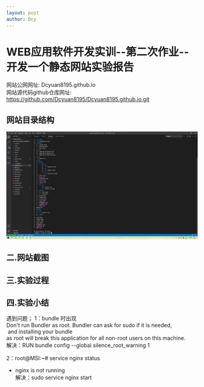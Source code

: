 ```yaml
---
layout: post
author: Dcy
---
```


# WEB应用软件开发实训--第二次作业--开发一个静态网站实验报告

网站公网网址: Dcyuan8195.github.io  
网站源代码github仓库网址: https://github.com/Dcyuan8195/Dcyuan8195.github.io.git

## 网站目录结构  

![网站目录结构](https://github.com/Dcyuan8195/Dcyuan8195.github.io/blob/master/%E7%BD%91%E7%AB%99%E7%9B%AE%E5%BD%95%E7%BB%93%E6%9E%84.png)    

## 二.网站截图


## 三.实验过程



## 四.实验小结

遇到问题；
1：bundle 时出现  
Don't run Bundler as root. Bundler can ask for sudo if it is needed,   and installing your bundle  
as root will break this application for all non-root users on this machine.  
解决：RUN bundle config --global silence_root_warning 1  

2：root@MSI:~# service nginx status  
 * nginx is not running  
解决：sudo service nginx start  
